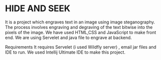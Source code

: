 # HIDE AND SEEK 

It is a project which engraves text in an image using image  steganography.
The process involves engraving and degraving of the text bitwise into the pixels of the image.
We have used HTML,CSS and JavaScript to make front end. We are using Servelet and java file to engrave at backend.

Requirements
It requires Servelet (i used Wildfly server) , email jar files and IDE to run.
We used Intellij Ultimate IDE to make this project. 
